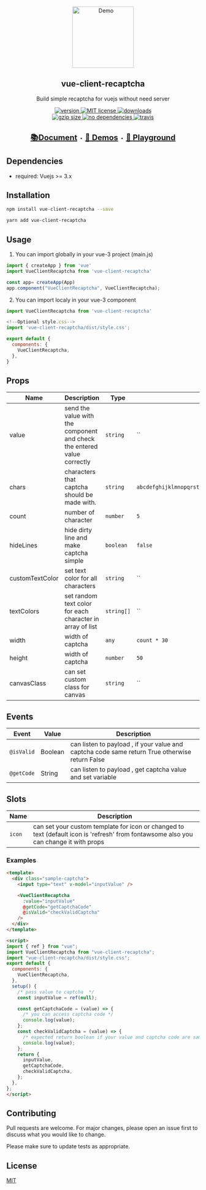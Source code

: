 

<br>
<p align="center">
  <a href="http://vue-client-recaptcha.netlify.com"><img src="https://i.postimg.cc/1fF5NyVV/captcha.png" alt="Demo" width="160"></a>
  <h2 align="center">vue-client-recaptcha</h2>
  <p align="center">Build simple recaptcha for vuejs without need server</p>
</p>

<p align="center">
  <a href="https://www.npmjs.com/package/vue-client-recaptcha">
    <img src="https://img.shields.io/npm/v/vue-client-recaptcha.svg?style=flat-square" alt="version">
  </a>
  <a href="https://github.com/parsajiravand/vue-client-recaptcha/blob/master/LICENSE">
    <img src="https://img.shields.io/npm/l/vue-client-recaptcha.svg?style=flat-square" alt="MIT license">
  </a>
  <a href="http://npmcharts.com/compare/vue-client-recaptcha">
    <img src="https://img.shields.io/npm/dm/vue-client-recaptcha.svg?style=flat-square" alt="downloads">
  </a>
  <br>
  <a href="https://unpkg.com/vue-client-recaptcha/dist/">
    <img src="http://img.badgesize.io/https://unpkg.com/vue-client-recaptcha/dist/vue-client-recaptcha.umd.js?compression=gzip&label=gzip%20size&style=flat-square" alt="gzip size">
  </a>
  <a href="https://github.com/parsajiravand/vue-client-recaptcha/blob/master/package.json">
    <img src="https://img.shields.io/badge/dependencies-none-lightgrey.svg?style=flat-square" alt="no dependencies">
  </a>
  <a href="https://travis-ci.org/parsajiravand/vue-client-recaptcha">
    <img src="https://img.shields.io/travis/parsajiravand/vue-client-recaptcha.svg?style=flat-square" alt="travis">
  </a>
</p>

<p align="center">
  <br>
  <strong>
  <a style="font-size:20px" href="https://vue-client-recaptcha.netlify.app/usage"> 📚Document</a> ・
  <a style="font-size:20px" href="https://vue-client-recaptcha.netlify.app/demos">🔎 Demos</a> ・
  <a style="font-size:20px" href="https://vue-client-recaptcha.netlify.app/playground"> 🔬 Playground</a>
  </strong>
</p>

## Dependencies
- required: Vuejs >= 3.x

## Installation
```bash
npm install vue-client-recaptcha --save
```
```bash
yarn add vue-client-recaptcha
```
## Usage
1. You can import globally in your vue-3 project (main.js)

```javascript
import { createApp } from 'vue'
import VueClientRecaptcha from 'vue-client-recaptcha'

const app= createApp(App)
app.component("VueClientRecaptcha", VueClientRecaptcha);  
```
2. You can import localy in your vue-3 component
```javascript
import VueClientRecaptcha from 'vue-client-recaptcha'

<!--Optional style.css-->
import 'vue-client-recaptcha/dist/style.css';

export default {
  components: {
    VueClientRecaptcha,
  },
}
```

## Props

| Name                  | Description                                                       | Type       | Default               |
| --------------------  | -------------------------------------------------------------------------------------------------------------------- | --------   | ------------------------|
| value                   | send the value with the component and check the entered value correctly                            | `string`   | ``                                                                |
| chars               | characters that captcha should be made with.                              | `string` | `abcdefghijklmnopqrstuvwxyzABCDEFGHIJKLMNOPQRSTUVWXYZ0123456789`                                                                
| count  | number of character | `number`  | `5`   
| hideLines  | hide dirty line and make captcha simple | `boolean`  | `false`   
| customTextColor  | set text color for all characters | `string`  | ``   
| textColors  | set random text color for each character in array of list | `string[]`  | ``   
| width  | width of captcha | `any`  | `count * 30`
| height  | width of captcha | `number`  | `50`
| canvasClass  | can set custom class for canvas | `string`  | ``
                                                                                                          
## Events

| Event            | Value  | Description                                    |
| ---------------- | ------ | ---------------------------------------------------------------------------------------------------------------------------------------------------------------------------------------------------- |
| `@isValid` | Boolean | can listen to payload , if your value and captcha code same return True otherwise return False |
| `@getCode` | String | can listen to payload , get captcha value and set variable |
## Slots

| Name    | Description |
| ---------------- | ---------------------------------------------------------------------------------------------------------------------------------------------------------------------------------------------------- |
| `icon`  | can set your custom template for icon  or changed to text (default icon is 'refresh' from fontawsome also you can change it with props  |     
###  Examples
```html
<template>
  <div class="sample-captcha">
    <input type="text" v-model="inputValue" />

    <VueClientRecaptcha
      :value="inputValue"
      @getCode="getCaptchaCode"
      @isValid="checkValidCaptcha"
    />
  </div>
</template>

<script>
import { ref } from "vue";
import VueClientRecaptcha from "vue-client-recaptcha";
import "vue-client-recaptcha/dist/style.css";
export default {
  components: {
    VueClientRecaptcha,
  },
  setup() {
    /* pass value to captcha  */
    const inputValue = ref(null);

    const getCaptchaCode = (value) => {
      /* you can access captcha code */
      console.log(value);
    };
    const checkValidCaptcha = (value) => {
      /* expected return boolean if your value and captcha code are same return True otherwise return False */
      console.log(value);
    };
    return {
      inputValue,
      getCaptchaCode,
      checkValidCaptcha,
    };
  },
};
</script>

```
## Contributing
Pull requests are welcome. For major changes, please open an issue first to discuss what you would like to change.

Please make sure to update tests as appropriate.

## License
[MIT](https://choosealicense.com/licenses/mit/)